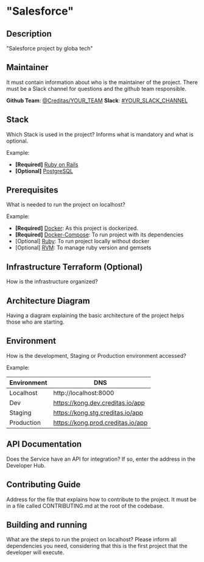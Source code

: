 # "Salesforce"

## Description
"Salesforce project by globa tech"

## Maintainer
It must contain information about who is the maintainer of the project. There must be a Slack channel for questions and the github team responsible.

**Github Team**: [@Creditas/YOUR_TEAM](https://github.com/orgs/Creditas/teams/"global-tech")
**Slack**: [#YOUR_SLACK_CHANNEL](https://app.slack.com/client/CHANNEL)

## Stack
Which Stack is used in the project? Informs what is mandatory and what is optional.

Example:

- **[Required]** [Ruby on Rails](https://rubyonrails.org/)
- **[Optional]** [PostgreSQL](https://www.postgresql.org/)

## Prerequisites

What is needed to run the project on localhost?

Example:
- **[Required]** [Docker](https://www.docker.com/): As this project is dockerized.
- **[Required]** [Docker-Compose](https://docs.docker.com/compose/): To run project with its dependencies
- [Optional] [Ruby](https://www.ruby-lang.org/en/downloads/): To run project locally without docker
- [Optional] [RVM](https://rvm.io/): To manage ruby version and gemsets

## Infrastructure Terraform (Optional)
How is the infrastructure organized?

## Architecture Diagram
Having a diagram explaining the basic architecture of the project helps those who are starting.

## Environment
How is the development, Staging or Production environment accessed?

Example:

|Environment|DNS|
|-----------|---|
|Localhost |http://localhost:8000|
|Dev |https://kong.dev.creditas.io/app|
|Staging |https://kong.stg.creditas.io/app|
|Production |https://kong.prod.creditas.io/app|

## API Documentation
Does the Service have an API for integration? If so, enter the address in the Developer Hub.

## Contributing Guide
Address for the file that explains how to contribute to the project. It must be in a file called CONTRIBUTING.md at the root of the codebase.

## Building and running
What are the steps to run the project on localhost? Please inform all dependencies you need, considering that this is the first project that the developer will execute.
